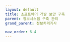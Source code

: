 ```yaml
---
layout: default
title: 소프트웨어 개발 보안 구축
parent: 정보시스템 구축 관리
grand_parent: 정보처리기사

nav_order: 6.4
---
```

